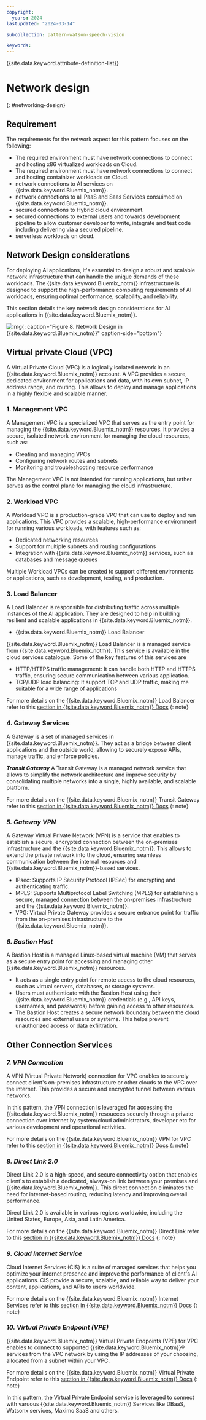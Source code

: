 ```yaml
---
copyright:
  years: 2024
lastupdated: "2024-03-14"

subcollection: pattern-watson-speech-vision

keywords:
---
```

{{site.data.keyword.attribute-definition-list}}

# Network design

{: #networking-design}

## Requirement

The requirements for the network aspect for this pattern focuses on the following:

* The required environment must have network connections to connect and hosting x86 virtualized workloads on Cloud.
* The required environment must have network connections to connect and hosting containizer workloads on Cloud.
* network connections to AI services on {{site.data.keyword.Bluemix_notm}}.
* network connections to all PaaS and Saas Services consuimed on {{site.data.keyword.Bluemix_notm}}.
* secured connections to Hybrid cloud environment.
* secured connections to external users and towards development pipeline to allow customer developer to write, integrate and test code including delivering via a secured pipeline.
* serverless workloads on cloud.

## Network Design considerations

For deploying AI applications, it's essential to design a robust and scalable network infrastructure that can handle the unique demands of these workloads. The {{site.data.keyword.Bluemix_notm}} infrastructure is designed to support the high-performance computing requirements of AI workloads, ensuring optimal performance, scalability, and reliability.

This section details the key network design considerations for AI applications in {{site.data.keyword.Bluemix_notm}}.

![img](image/watson-surround-pattern-networking.svg){: caption="Figure 8. Network Design in {{site.data.keyword.Bluemix_notm}}" caption-side="bottom"}

## Virtual private Cloud (VPC)

A Virtual Private Cloud (VPC) is a logically isolated network in an {{site.data.keyword.Bluemix_notm}} account. A VPC provides a secure, dedicated environment for applications and data, with its own subnet, IP address range, and routing. This allows to deploy and manage applications in a highly flexible and scalable manner.

### **1. Management VPC**

A Management VPC is a specialized VPC that serves as the entry point for managing the {{site.data.keyword.Bluemix_notm}} resources. It provides a secure, isolated network environment for managing the cloud resources, such as:

- Creating and managing VPCs
- Configuring network routes and subnets
- Monitoring and troubleshooting resource performance

The Management VPC is not intended for running applications, but rather serves as the control plane for managing the cloud infrastructure.

### **2. Workload VPC**

A Workload VPC is a production-grade VPC that can use to deploy and run applications. This VPC provides a scalable, high-performance environment for running various workloads, with features such as:

- Dedicated networking resources
- Support for multiple subnets and routing configurations
- Integration with {{site.data.keyword.Bluemix_notm}} services, such as databases and message queues

Multiple Workload VPCs can be created to support different environments or applications, such as development, testing, and production.

### **3. Load Balancer**

A Load Balancer is responsible for distributing traffic across multiple instances of the AI application. They are designed to help in building resilient and scalable applications in {{site.data.keyword.Bluemix_notm}}.

* {{site.data.keyword.Bluemix_notm}} Load Balancer

{{site.data.keyword.Bluemix_notm}} Load Balancer is a managed service from {{site.data.keyword.Bluemix_notm}}. This service is available in the cloud services catalogue. Some of the key features of this services are

- HTTP/HTTPS traffic management: It can handle both HTTP and HTTPS traffic, ensuring secure communication between various application.
- TCP/UDP load balancing: It support TCP and UDP traffic, making me suitable for a wide range of applications

For more details on the {{site.data.keyword.Bluemix_notm}} Load Balancer refer to this [section in {{site.data.keyword.Bluemix_notm}} Docs](https://cloud.ibm.com/docs/loadbalancer-service?topic=loadbalancer-service-about-ibm-cloud-load-balancer)
{: note}

### **4. Gateway Services**

A Gateway is a set of managed services in {{site.data.keyword.Bluemix_notm}}. They act as a bridge between client applications and the outside world, allowing to securely expose APIs, manage traffic, and enforce policies.

***Transit Gateway***
A Transit Gateway is a managed network service that allows to simplify the network architecture and improve security by consolidating multiple networks into a single, highly available, and scalable platform.

For more details on the {{site.data.keyword.Bluemix_notm}} Transit Gateway refer to this [section in {{site.data.keyword.Bluemix_notm}} Docs](https://cloud.ibm.com/docs/transit-gateway?topic=transit-gateway-about)
{: note}

### ***5. Gateway VPN***

A Gateway Virtual Private Network (VPN) is a service that enables to establish a secure, encrypted connection between the on-premises infrastructure and the {{site.data.keyword.Bluemix_notm}}. This allows to extend the private network into the cloud, ensuring seamless communication between the internal resources and {{site.data.keyword.Bluemix_notm}}-based services.

- IPsec: Supports IP Security Protocol (IPSec) for encrypting and authenticating traffic.
- MPLS: Supports Multiprotocol Label Switching (MPLS) for establishing a secure, managed connection between the on-premises infrastructure and the {{site.data.keyword.Bluemix_notm}}.
- VPG: Virtual Private Gateway provides a secure entrance point for traffic from the on-premises infrastructure to the {{site.data.keyword.Bluemix_notm}}.

### ***6. Bastion Host***

A Bastion Host is a managed Linux-based virtual machine (VM) that serves as a secure entry point for accessing and managing other {{site.data.keyword.Bluemix_notm}} resources.

- It acts as a single entry point for remote access to the cloud resources, such as virtual servers, databases, or storage systems.
- Users must authenticate with the Bastion Host using their {{site.data.keyword.Bluemix_notm}} credentials (e.g., API keys, usernames, and passwords) before gaining access to other resources.
- The Bastion Host creates a secure network boundary between the cloud resources and external users or systems. This helps prevent unauthorized access or data exfiltration.

## **Other Connection Services**

### ***7. VPN Connection***

A VPN (Virtual Private Network) connection for VPC enables to securely connect client's on-premises infrastructure or other clouds to the VPC over the internet. This provides a secure and encrypted tunnel between various networks.

In this pattern, the VPN connection is leveraged for accessing the {{site.data.keyword.Bluemix_notm}} resoueces securely through a private connection over internet by system/cloud administrators, developer etc for various development and operational activities.

For more details on the {{site.data.keyword.Bluemix_notm}} VPN for VPC refer to this [section in {{site.data.keyword.Bluemix_notm}} Docs](https://cloud.ibm.com/docs/vpc?topic=vpc-vpn-overview&interface=ui)
{: note}

### ***8. Direct Link 2.0***

Direct Link 2.0 is a high-speed, and secure connectivity option that enables client's to establish a dedicated, always-on link between your premises and {{site.data.keyword.Bluemix_notm}}. This direct connection eliminates the need for internet-based routing, reducing latency and improving overall performance.

Direct Link 2.0 is available in various regions worldwide, including the United States, Europe, Asia, and Latin America.

For more details on the {{site.data.keyword.Bluemix_notm}} Direct Link refer to this [section in {{site.data.keyword.Bluemix_notm}} Docs](https://cloud.ibm.com/docs/dl?topic=dl-dl-about)
{: note}

### ***9. Cloud Internet Service***

Cloud Internet Services (CIS) is a suite of managed services that helps you optimize your internet presence and improve the performance of client's AI applications. CIS  provide a secure, scalable, and reliable way to deliver your content, applications, and APIs to users worldwide.

For more details on the {{site.data.keyword.Bluemix_notm}} Internet Services refer to this [section in {{site.data.keyword.Bluemix_notm}} Docs](https://cloud.ibm.com/docs/cis?topic=cis-about-ibm-cloud-internet-services-cis)
{: note}

### ***10. Virtual Private Endpoint (VPE)***

{{site.data.keyword.Bluemix_notm}} Virtual Private Endpoints (VPE) for VPC enables to connect to supported {{site.data.keyword.Bluemix_notm}}® services from the VPC network by using the IP addresses of your choosing, allocated from a subnet within your VPC.

For more details on the {{site.data.keyword.Bluemix_notm}} Virtual Private Endpoint refer to this [section in {{site.data.keyword.Bluemix_notm}} Docs](https://cloud.ibm.com/docs/vpc?topic=vpc-about-vpe)
{: note}

In this pattern, the Virtual Private Endpoint service is leveraged to connect with varuous {{site.data.keyword.Bluemix_notm}} Services like DBaaS, Watsonx services, Maximo SaaS and others.
